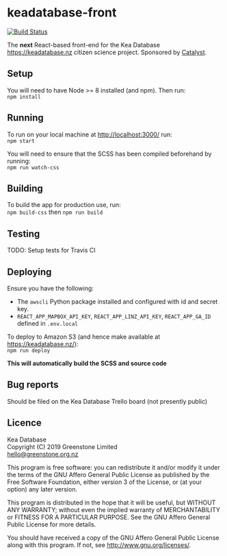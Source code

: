 keadatabase-front
=================

[![Build Status](https://travis-ci.org/greenstone/keadatabase-front.svg?branch=next)](https://travis-ci.org/greenstone/keadatabase-front)

The **next** React-based front-end for the Kea Database <https://keadatabase.nz> citizen science project.
Sponsored by [Catalyst](https://catalyst.net.nz).

Setup
-----
You will need to have Node >= 8 installed (and npm). Then run:  
`npm install`

Running
-------
To run on your local machine at <http://localhost:3000/> run:  
`npm start`

You will need to ensure that the SCSS has been compiled beforehand by running:  
`npm run watch-css`

Building
--------
To build the app for production use, run:  
`npm build-css` then `npm run build`

Testing
-------
TODO: Setup tests for Travis CI

Deploying
---------
Ensure you have the following:
* The `awscli` Python package installed and configured with id and secret key.
* `REACT_APP_MAPBOX_API_KEY`, `REACT_APP_LINZ_API_KEY`, `REACT_APP_GA_ID` defined in `.env.local`

To deploy to Amazon S3 (and hence make available at https://keadatabase.nz/):  
`npm run deploy`

**This will automatically build the SCSS and source code**


Bug reports
-----------

Should be filed on the Kea Database Trello board (not presently public)


Licence
-------
Kea Database  
Copyright (C) 2019 Greenstone Limited  
hello@greenstone.org.nz

This program is free software: you can redistribute it and/or modify it under the terms of the GNU Affero General Public License as published by the Free Software Foundation, either version 3 of the License, or (at your option) any later version.

This program is distributed in the hope that it will be useful, but WITHOUT ANY WARRANTY; without even the implied warranty of MERCHANTABILITY or FITNESS FOR A PARTICULAR PURPOSE. See the GNU Affero General Public License for more details.

You should have received a copy of the GNU Affero General Public License along with this program. If not, see http://www.gnu.org/licenses/.

